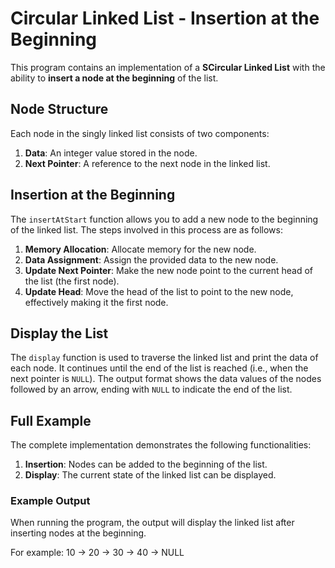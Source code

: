 # Circular Linked List - Insertion at the Beginning

This program contains an implementation of a **SCircular Linked List** with the ability to **insert a node at the beginning** of the list.

## Node Structure

Each node in the singly linked list consists of two components:
1. **Data**: An integer value stored in the node.
2. **Next Pointer**: A reference to the next node in the linked list.

## Insertion at the Beginning

The `insertAtStart` function allows you to add a new node to the beginning of the linked list. The steps involved in this process are as follows:

1. **Memory Allocation**: Allocate memory for the new node.
2. **Data Assignment**: Assign the provided data to the new node.
3. **Update Next Pointer**: Make the new node point to the current head of the list (the first node).
4. **Update Head**: Move the head of the list to point to the new node, effectively making it the first node.

## Display the List

The `display` function is used to traverse the linked list and print the data of each node. It continues until the end of the list is reached (i.e., when the next pointer is `NULL`). The output format shows the data values of the nodes followed by an arrow, ending with `NULL` to indicate the end of the list.

## Full Example

The complete implementation demonstrates the following functionalities:
1. **Insertion**: Nodes can be added to the beginning of the list.
2. **Display**: The current state of the linked list can be displayed.

### Example Output

When running the program, the output will display the linked list after inserting nodes at the beginning. 

For example: 10 -> 20 -> 30 -> 40 -> NULL

